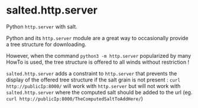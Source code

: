 # salted.http.server

Python `http.server` with salt.

Python and its `http.server` module are a great way to occasionally provide a tree structure for downloading.

However, when the command `python3 -m http.server` popularized by many HowTo is used, the tree structure is offered to all winds without restriction !

`salted.http.server` adds a constraint to `http.server` that prevents the display of the offered tree structure if the salt grain is not present :
`curl http://publicIp:8000/` will work with `http.server` but will not work with `salted.http.server` where the computed salt should be added to the url (eg. `curl http://publicIp:8000/TheComputedSaltToAddHere/`)

